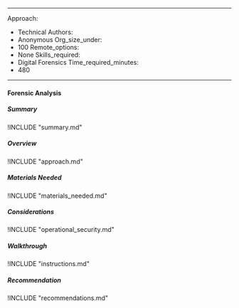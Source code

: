 
---
Approach:
- Technical
Authors:
- Anonymous
Org_size_under:
- 100
Remote_options:
- None
Skills_required:
- Digital Forensics
Time_required_minutes:
- 480

---

#### Forensic Analysis

##### Summary
!INCLUDE "summary.md"

##### Overview
!INCLUDE "approach.md"

##### Materials Needed
!INCLUDE "materials_needed.md"

##### Considerations
!INCLUDE "operational_security.md"

##### Walkthrough
!INCLUDE "instructions.md"

##### Recommendation
!INCLUDE "recommendations.md"
